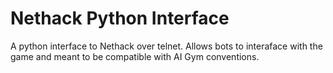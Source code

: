 # Nethack Python Interface
A python interface to Nethack over telnet. Allows bots to interaface with the game and meant to be compatible with AI Gym conventions.

